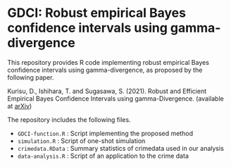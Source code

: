 # GDCI: Robust empirical Bayes confidence intervals using gamma-divergence

This repository provides R code implementing robust empirical Bayes confidence intervals using gamma-divergence, as proposed by the following paper.

Kurisu, D., Ishihara, T. and Sugasawa, S. (2021). Robust and Efficient Empirical Bayes Confidence Intervals using gamma-Divergence. (available at [arXiv](https://arxiv.org/abs/2108.11551))

The repository includes the following files.

* `GDCI-function.R` : Script implementing the proposed method
* `simulation.R` : Script of one-shot simulation 
* `crimedata.RData` : Summary statistics of crimedata used in our analysis 
* `data-analysis.R` : Script of an application to the crime data






